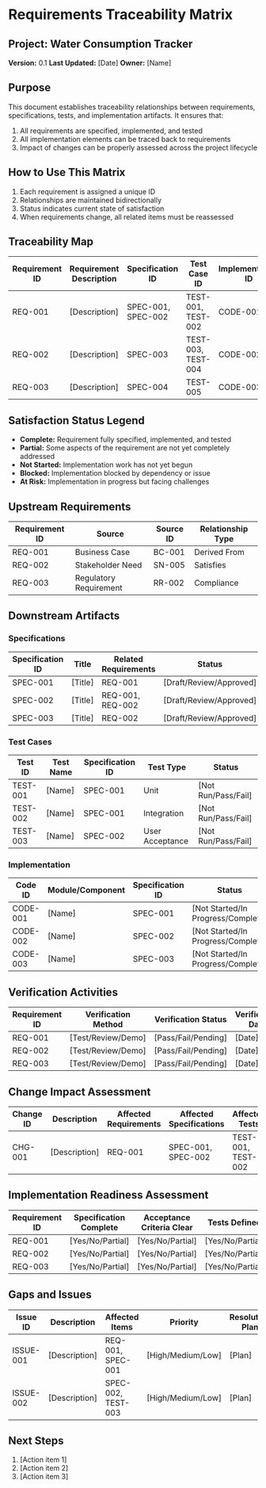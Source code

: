 # Requirements Traceability Matrix

## Project: Water Consumption Tracker
**Version:** 0.1
**Last Updated:** [Date]
**Owner:** [Name]

## Purpose
This document establishes traceability relationships between requirements, specifications, tests, and implementation artifacts. It ensures that:
1. All requirements are specified, implemented, and tested
2. All implementation elements can be traced back to requirements
3. Impact of changes can be properly assessed across the project lifecycle

## How to Use This Matrix
1. Each requirement is assigned a unique ID
2. Relationships are maintained bidirectionally
3. Status indicates current state of satisfaction
4. When requirements change, all related items must be reassessed

## Traceability Map

| Requirement ID | Requirement Description | Specification ID | Test Case ID | Implementation ID | Status |
|---------------|------------------------|-----------------|-------------|------------------|--------|
| REQ-001       | [Description]          | SPEC-001, SPEC-002 | TEST-001, TEST-002 | CODE-001 | [Complete/Partial/Not Started] |
| REQ-002       | [Description]          | SPEC-003 | TEST-003, TEST-004 | CODE-002 | [Complete/Partial/Not Started] |
| REQ-003       | [Description]          | SPEC-004 | TEST-005 | CODE-003 | [Complete/Partial/Not Started] |

## Satisfaction Status Legend
- **Complete:** Requirement fully specified, implemented, and tested
- **Partial:** Some aspects of the requirement are not yet completely addressed
- **Not Started:** Implementation work has not yet begun
- **Blocked:** Implementation blocked by dependency or issue
- **At Risk:** Implementation in progress but facing challenges

## Upstream Requirements

| Requirement ID | Source | Source ID | Relationship Type |
|---------------|--------|-----------|------------------|
| REQ-001       | Business Case | BC-001 | Derived From |
| REQ-002       | Stakeholder Need | SN-005 | Satisfies |
| REQ-003       | Regulatory Requirement | RR-002 | Compliance |

## Downstream Artifacts

### Specifications
| Specification ID | Title | Related Requirements | Status |
|-----------------|-------|----------------------|--------|
| SPEC-001        | [Title] | REQ-001 | [Draft/Review/Approved] |
| SPEC-002        | [Title] | REQ-001, REQ-002 | [Draft/Review/Approved] |
| SPEC-003        | [Title] | REQ-002 | [Draft/Review/Approved] |

### Test Cases
| Test ID | Test Name | Specification ID | Test Type | Status |
|--------|-----------|-----------------|-----------|--------|
| TEST-001 | [Name] | SPEC-001 | Unit | [Not Run/Pass/Fail] |
| TEST-002 | [Name] | SPEC-001 | Integration | [Not Run/Pass/Fail] |
| TEST-003 | [Name] | SPEC-002 | User Acceptance | [Not Run/Pass/Fail] |

### Implementation
| Code ID | Module/Component | Specification ID | Status |
|--------|------------------|-----------------|--------|
| CODE-001 | [Name] | SPEC-001 | [Not Started/In Progress/Complete] |
| CODE-002 | [Name] | SPEC-002 | [Not Started/In Progress/Complete] |
| CODE-003 | [Name] | SPEC-003 | [Not Started/In Progress/Complete] |

## Verification Activities
| Requirement ID | Verification Method | Verification Status | Verification Date | Verified By |
|---------------|-------------------|-------------------|-----------------|------------|
| REQ-001       | [Test/Review/Demo] | [Pass/Fail/Pending] | [Date] | [Name] |
| REQ-002       | [Test/Review/Demo] | [Pass/Fail/Pending] | [Date] | [Name] |
| REQ-003       | [Test/Review/Demo] | [Pass/Fail/Pending] | [Date] | [Name] |

## Change Impact Assessment
| Change ID | Description | Affected Requirements | Affected Specifications | Affected Tests | Affected Code | Impact Level |
|-----------|------------|----------------------|------------------------|---------------|--------------|-------------|
| CHG-001   | [Description] | REQ-001 | SPEC-001, SPEC-002 | TEST-001, TEST-002 | CODE-001 | [High/Medium/Low] |

## Implementation Readiness Assessment
| Requirement ID | Specification Complete | Acceptance Criteria Clear | Tests Defined | Dependencies Resolved | Ready for Implementation |
|---------------|------------------------|--------------------------|--------------|---------------------|------------------------|
| REQ-001       | [Yes/No/Partial]       | [Yes/No/Partial]         | [Yes/No/Partial] | [Yes/No/Partial]    | [Yes/No] |
| REQ-002       | [Yes/No/Partial]       | [Yes/No/Partial]         | [Yes/No/Partial] | [Yes/No/Partial]    | [Yes/No] |
| REQ-003       | [Yes/No/Partial]       | [Yes/No/Partial]         | [Yes/No/Partial] | [Yes/No/Partial]    | [Yes/No] |

## Gaps and Issues
| Issue ID | Description | Affected Items | Priority | Resolution Plan | Owner |
|----------|------------|----------------|----------|----------------|-------|
| ISSUE-001 | [Description] | REQ-001, SPEC-001 | [High/Medium/Low] | [Plan] | [Name] |
| ISSUE-002 | [Description] | SPEC-002, TEST-003 | [High/Medium/Low] | [Plan] | [Name] |

## Next Steps
1. [Action item 1]
2. [Action item 2]
3. [Action item 3]